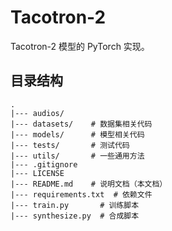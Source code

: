 # Tacotron-2

Tacotron-2 模型的 PyTorch 实现。

## 目录结构

```
.
|--- audios/
|--- datasets/    # 数据集相关代码
|--- models/      # 模型相关代码
|--- tests/       # 测试代码
|--- utils/       # 一些通用方法
|--- .gitignore
|--- LICENSE
|--- README.md    # 说明文档（本文档）
|--- requirements.txt  # 依赖文件
|--- train.py       # 训练脚本
|--- synthesize.py  # 合成脚本
```

